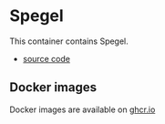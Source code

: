 # Spegel

This container contains Spegel.

- [source code](https://github.com/XenitAB/spegel)

## Docker images

Docker images are available on [ghcr.io](https://github.com/cybozu/neco-containers/pkgs/container/spegel)
